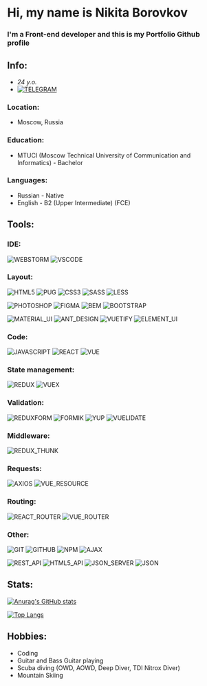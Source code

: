 # Hi, my name is **Nikita Borovkov**
### I'm a Front-end developer and this is my Portfolio Github profile

## Info:
- *24 y.o.*
- [![TELEGRAM](https://img.shields.io/badge/-TELEGRAM-%23333333?style=for-the-badge&logo=TELEGRAM)](https://t.me/nick_borovkov)
### Location:
- Moscow, Russia
### Education:
- MTUCI (Moscow Technical University of Communication and Informatics) - Bachelor
### Languages:
- Russian - Native
- English - B2 (Upper Intermediate) (FCE)

## Tools:

### IDE:
![WEBSTORM](https://img.shields.io/badge/-WEBSTORM-%23333333?style=for-the-badge&logo=WEBSTORM) 
![VSCODE](https://img.shields.io/badge/-VSCODE-%23333333?style=for-the-badge&logo=VISUALSTUDIOCODE)

### Layout:
![HTML5](https://img.shields.io/badge/-HTML5-%23333333?style=for-the-badge&logo=HTML5) 
![PUG](https://img.shields.io/badge/-PUG-%23333333?style=for-the-badge&logo=PUG) 
![CSS3](https://img.shields.io/badge/-CSS3-%23333333?style=for-the-badge&logo=CSS3)
![SASS](https://img.shields.io/badge/-SASS-%23333333?style=for-the-badge&logo=SASS)
![LESS](https://img.shields.io/badge/-LESS-%23333333?style=for-the-badge&logo=LESS)

![PHOTOSHOP](https://img.shields.io/badge/-PHOTOSHOP-%23333333?style=for-the-badge&logo=ADOBEPHOTOSHOP)
![FIGMA](https://img.shields.io/badge/-FIGMA-%23333333?style=for-the-badge&logo=FIGMA)
![BEM](https://img.shields.io/badge/-BEM-%23333333?style=for-the-badge&logo=BEM)
![BOOTSTRAP](https://img.shields.io/badge/-BOOTSTRAP-%23333333?style=for-the-badge&logo=BOOTSTRAP)

![MATERIAL_UI](https://img.shields.io/badge/-MATERIAL_UI-%23333333?style=for-the-badge&logo=materialui)
![ANT_DESIGN](https://img.shields.io/badge/-ANT_DESIGN-%23333333?style=for-the-badge&logo=antdesign)
![VUETIFY](https://img.shields.io/badge/-VUETIFY-%23333333?style=for-the-badge&logo=VUETIFY)
![ELEMENT_UI](https://img.shields.io/badge/-ELEMENT_UI-%23333333?style=for-the-badge&logo=ELEMENT_UI)
<!--![POST_CSS](https://img.shields.io/badge/-POST_CSS-%23333333?style=for-the-badge&logo=POST_CSS)-->
<!--![STYLUS](https://img.shields.io/badge/-STYLUS-%23333333?style=for-the-badge&logo=STYLUS)-->

<!--![ANT_DESIGN](https://img.shields.io/badge/-ANT_DESIGN-%23333333?style=for-the-badge&logo=ANT_DESIGN)-->
<!--![QUASAR](https://img.shields.io/badge/-QUASAR-%23333333?style=for-the-badge&logo=QUASAR)-->

### Code:
![JAVASCRIPT](https://img.shields.io/badge/-JAVASCRIPT-%23333333?style=for-the-badge&logo=JAVASCRIPT)
![REACT](https://img.shields.io/badge/-REACT-%23333333?style=for-the-badge&logo=REACT)
![VUE](https://img.shields.io/badge/-VUE-%23333333?style=for-the-badge&logo=vue.js)
<!--![TYPESCRIPT](https://img.shields.io/badge/-TYPESCRIPT-%23333333?style=for-the-badge&logo=TYPESCRIPT)-->

### State management:
![REDUX](https://img.shields.io/badge/-REDUX-%23333333?style=for-the-badge&logo=REDUX)
![VUEX](https://img.shields.io/badge/-VUEX-%23333333?style=for-the-badge&logo=vue.js)
<!--![REDUX_TOOLKIT](https://img.shields.io/badge/-REDUX_TOOLKIT-%23333333?style=for-the-badge&logo=REDUX_TOOLKIT)-->
<!--![APOLLO_GRAPHQL](https://img.shields.io/badge/-APOLLO_GRAPHQL-%23333333?style=for-the-badge&logo=APOLLO_GRAPHQL)-->

### Validation: 
![REDUXFORM](https://img.shields.io/badge/-REDUX_FORM-%23333333?style=for-the-badge&logo=REDUXFORM)
![FORMIK](https://img.shields.io/badge/-FORMIK-%23333333?style=for-the-badge&logo=FORMIK)
![YUP](https://img.shields.io/badge/-YUP-%23333333?style=for-the-badge&logo=YUP)
![VUELIDATE](https://img.shields.io/badge/-VUELIDATE-%23333333?style=for-the-badge&logo=VUELIDATE)

### Middleware:
![REDUX_THUNK](https://img.shields.io/badge/-REDUX_THUNK-%23333333?style=for-the-badge&logo=REDUX_THUNK)

### Requests:
![AXIOS](https://img.shields.io/badge/-AXIOS-%23333333?style=for-the-badge&logo=AXIOS)
![VUE_RESOURCE](https://img.shields.io/badge/-VUE_RESOURCE-%23333333?style=for-the-badge&logo=VUE_RESOURCE)
<!--![REDUX_SAGA](https://img.shields.io/badge/-REDUX_SAGA-%23333333?style=for-the-badge&logo=REDUX_SAGA)-->
<!--![WEBSOCKET](https://img.shields.io/badge/-WEBSOCKET-%23333333?style=for-the-badge&logo=WEBSOCKET)-->

### Routing:
![REACT_ROUTER](https://img.shields.io/badge/-REACT_ROUTER-%23333333?style=for-the-badge&logo=REACT_ROUTER)
![VUE_ROUTER](https://img.shields.io/badge/-VUE_ROUTER-%23333333?style=for-the-badge&logo=VUE_ROUTER)

### Other:
![GIT](https://img.shields.io/badge/-GIT-%23333333?style=for-the-badge&logo=GIT)
![GITHUB](https://img.shields.io/badge/-GITHUB-%23333333?style=for-the-badge&logo=GITHUB)
![NPM](https://img.shields.io/badge/-NPM-%23333333?style=for-the-badge&logo=NPM)
![AJAX](https://img.shields.io/badge/-AJAX-%23333333?style=for-the-badge&logo=AJAX)

![REST_API](https://img.shields.io/badge/-REST_API-%23333333?style=for-the-badge&logo=REST_API)
![HTML5_API](https://img.shields.io/badge/-HTML5_API-%23333333?style=for-the-badge&logo=HTML5_API)
![JSON_SERVER](https://img.shields.io/badge/-JSON_SERVER-%23333333?style=for-the-badge&logo=JSON_SERVER)
![JSON](https://img.shields.io/badge/-JSON-%23333333?style=for-the-badge&logo=JSON)

<!--### SSR:-->
<!--![NEXT](https://img.shields.io/badge/-NEXT-%23333333?style=for-the-badge&logo=NEXT)-->
<!--![NUXT](https://img.shields.io/badge/-NUXT-%23333333?style=for-the-badge&logo=NUXT)-->

<!--### Testing:-->
<!--![JEST](https://img.shields.io/badge/-JEST-%23333333?style=for-the-badge&logo=JEST)-->
<!--![REACT_TESTING_LIBRARY](https://img.shields.io/badge/-REACT_TESTING_LIBRARY-%23333333?style=for-the-badge&logo=REACT_TESTING_LIBRARY)-->
<!--![VUE_TESTING_LIBRARY](https://img.shields.io/badge/-VUE_TESTING_LIBRARY-%23333333?style=for-the-badge&logo=VUE_TESTING_LIBRARY)-->
<!--![ENZYME](https://img.shields.io/badge/-ENZYME-%23333333?style=for-the-badge&logo=ENZYME)-->

<!--### Modules bundle:-->
<!--![WEBPACK](https://img.shields.io/badge/-WEBPACK-%23333333?style=for-the-badge&logo=WEBPACK)-->
<!--![GULP](https://img.shields.io/badge/-GULP-%23333333?style=for-the-badge&logo=GULP)-->

<!--### For fun:-->
<!--![WORDPRESS](https://img.shields.io/badge/-WORDPRESS-%23333333?style=for-the-badge&logo=WORDPRESS)-->
<!--![JOOMLA](https://img.shields.io/badge/-JOOMLA-%23333333?style=for-the-badge&logo=JOOMLA)-->


## Stats:
[![Anurag's GitHub stats](https://github-readme-stats.vercel.app/api?username=Nickborovkov&show_icons=true&theme=react)](https://github.com/anuraghazra/github-readme-stats)

[![Top Langs](https://github-readme-stats.vercel.app/api/top-langs/?username=Nickborovkov&theme=react)](https://github.com/anuraghazra/github-readme-stats)

## Hobbies:
- Coding
- Guitar and Bass Guitar playing
- Scuba diving (OWD, AOWD, Deep Diver, TDI Nitrox Diver)
- Mountain Skiing
